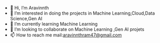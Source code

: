 - 👋 Hi, I’m Aravinnth
- 👀 I’m interested in doing the projects in Machine Learning,Cloud,Data Science,Gen AI
- 🌱 I’m currently learning Machine Learning 
- 💞️ I’m looking to collaborate on Machine Learning ,Gen AI projets
- 📫 How to reach me mail:aravinnthram47@gmail.com
  
  

<!---
Aravinnthram/Aravinnthram is a ✨ special ✨ repository because its `README.md` (this file) appears on your GitHub profile.
You can click the Preview link to take a look at your changes.
--->

